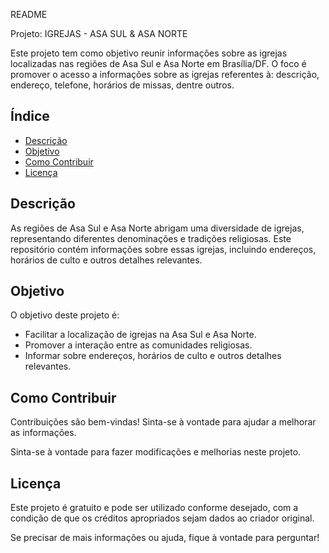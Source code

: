 README

Projeto: IGREJAS - ASA SUL & ASA NORTE


Este projeto tem como objetivo reunir informações sobre as igrejas localizadas nas regiões de Asa Sul e Asa Norte em Brasília/DF. O foco é promover o acesso a informações sobre as igrejas referentes à: descrição, endereço, telefone, horários de missas, dentre outros.

## Índice

- [Descrição](#descrição)
- [Objetivo](#objetivo)
- [Como Contribuir](#como-contribuir)
- [Licença](#licença)

## Descrição

As regiões de Asa Sul e Asa Norte abrigam uma diversidade de igrejas, representando diferentes denominações e tradições religiosas. Este repositório contém informações sobre essas igrejas, incluindo endereços, horários de culto e outros detalhes relevantes.

## Objetivo

O objetivo deste projeto é:

- Facilitar a localização de igrejas na Asa Sul e Asa Norte.
- Promover a interação entre as comunidades religiosas.
- Informar sobre endereços, horários de culto e outros detalhes relevantes.

## Como Contribuir

Contribuições são bem-vindas! Sinta-se à vontade para ajudar a melhorar as informações.

Sinta-se à vontade para fazer modificações e melhorias neste projeto.

## Licença

Este projeto é gratuito e pode ser utilizado conforme desejado, com a condição de que os créditos apropriados sejam dados ao criador original.

Se precisar de mais informações ou ajuda, fique à vontade para perguntar!

